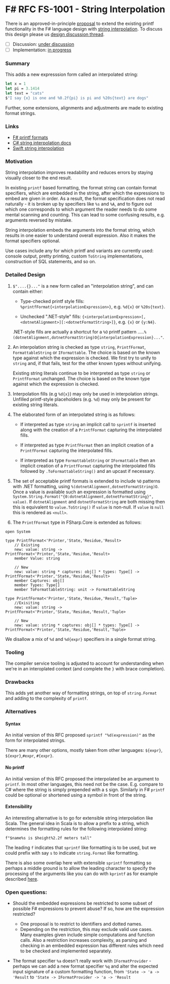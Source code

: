 
# F# RFC FS-1001 - String Interpolation

There is an approved-in-principle [proposal](http://fslang.uservoice.com/forums/245727-f-language/suggestions/6002107-steal-nice-println-syntax-from-swift) to extend the existing printf functionality in the F# language design with [string interpolation][2]. To discuss this design please us [design discussion thread][7].

  * [ ] Discussion: [under discussion](https://github.com/fsharp/fslang-design/issues/368)
  * [ ] Implementation: [in progress](https://github.com/dotnet/fsharp/pull/6770)

### Summary

This adds a new expresssion form called an interpolated string:

```fsharp
let x = 1
let pi = 3.1414
let text = "cats"
$"I say {x} is one and %0.2f{pi} is pi and %20s{text} are dogs"
```

Further, some extensions, alignments and adjustments are made to existing format strings.

### Links

* [F# printf formats](https://msdn.microsoft.com/en-us/visualfsharpdocs/conceptual/core.printf-module-%5Bfsharp%5D?f=255&MSPPError=-2147217396)
* [C# string interpolation docs](https://msdn.microsoft.com/en-us/library/dn961160.aspx)
* [Swift string interpolation](https://developer.apple.com/library/ios/documentation/Swift/Conceptual/Swift_Programming_Language/StringsAndCharacters.html)

### Motivation

String interpolation improves readability and reduces errors by staying visually closer to the end result.

In existing `printf` based formatting, the format string can contain format specifiers, which are embedded in the string, after which the expressions to embed are given in order. As a result, the format specification does not read naturally - it is broken up by specifiers like `%s` and `%A`, and to figure out which one corresponds to which argument the reader needs to do some mental scanning and counting. This can lead to some confusing results, e.g. arguments reversed by mistake.

String interpolation embeds the arguments into the format string, which results in one easier to understand overall expression. Also it makes the format specifiers optional.

Use cases include any for which printf and variants are currently used: console output, pretty printing, custom `ToString` implementations, construction of SQL statements, and so on.

### Detailed Design

1. `$"....{}..."` is a new form called an "interpolation string", and can contain either:

   * Type-checked printf style fills: `%printfFormat{<interpolationExpression>}`, e.g. `%d{x}` or `%20s{text}`.
 
   * Unchecked ".NET-style" fills: `{<interpolationExpression>[,<dotnetAlignment>][:<dotnetFormatString>]}`, e.g. `{x}` or `{y:N4}`.

   .NET-style fills are actually a shortcut for a `%O` printf pattern .....`%(dotnetAlignment,dotnetFormatString)O{interpolationExpression}..."`.

2. An interpolation string is checked as type `string`, `PrintfFormat`, `FormattableString` or `IFormattable`. The choice is based on the known type against which the expression is checked. We first try to unify to `string` and, if that fails, test for the other known types without unifying.

   Existing string literals continue to be interpreted as type `string` or `PrintfFormat` unchanged. The choice is based on the known type against which the expression is checked.

3. Interpolation fills (e.g `%d{x}`) may only be used in interpolation strings.  Unfilled printf-style placeholders (e.g. `%d`) may only be present for existing string literals.

4. The elaborated form of an interpolated string is as follows:

   - If interpreted as type `string` an implicit call to `sprintf` is inserted along with the creation of a `PrintfFormat` capturing the interpolated fills.

   - If interpreted as type `PrintfFormat` then an implicit creation of a `PrintfFormat` capturing the interpolated fills.
   
   - If interpreted as type `FormattableString` or `IFormattable` then an implicit creation of a `PrintfFormat` capturing the interpolated fills followed by `.ToFormattableString()` and an upcast if necessary.

5. The set of acceptable printf formats is extended to include `%O` patterns with .NET formatting, using `%(dotnetAlignment,dotnetFormatString)O`.  Once a value is available such an expression is formatted using `System.String.Format("{0:dotnetAlignment,dotnetFormatString}", value)`.  If `dotnetAlignment` and `dotnetFormatString` are both missing then this is equivalent to `value.ToString()` if `value` is non-null.  If `value` is `null` this is rendered as `<null>`.

6. The `PrintfFormat` type in FSharp.Core is extended as follows:

```
open System

type PrintfFormat<'Printer,'State,'Residue,'Result>
    // Existing
    new: value: string -> PrintfFormat<'Printer,'State,'Residue,'Result>
    member Value: string
    
    // New
    new: value: string * captures: obj[] * types: Type[] -> PrintfFormat<'Printer,'State,'Residue,'Result>
    member Captures: obj[]
    member Types: Type[]
    member ToFormattableString: unit -> FormattableString

type PrintfFormat<'Printer,'State,'Residue,'Result,'Tuple>
    //Exisiting
    new: value: string -> PrintfFormat<'Printer,'State,'Residue,'Result,'Tuple>
    
    // New
    new: value: string * captures: obj[] * types: Type[] -> PrintfFormat<'Printer,'State,'Residue,'Result,'Tuple>
```

We disallow a mix of `%d` and `%d{expr}` specifiers in a single format string.


### Tooling

The compiler service tooling is adjusted to account for understanding when we're in an interoplated context (and complete the `}` with brace completion).

### Drawbacks

This adds yet another way of formatting strings, on top of `string.Format` and adding to the complexity of `printf`.

### Alternatives

#### Syntax

An initial version of this RFC proposed `sprintf "%d(expression)"` as the form for interpolated strings.

There are many other options, mostly taken from other languages: `${expr}`, `${expr}`,`#expr`, `#{expr}`.

#### No printf

An initial version of this RFC proposed the interpolated be an argument to `printf`. In most other languages, this need not be the case. E.g. compare to C# where the string is simply prepended with a `$` sign. Similarly in F# `printf` could be optional or shortened using a symbol in front of the string.

#### Extensibility

An interesting alternative is to go for extensible string interpolation like Scala. The general idea in Scala is to allow a prefix to a string, which determines the formatting rules for the following interpolated string:

`f"$name%s is $height%2.2f meters tall"`

The leading `f` indicates that `sprintf` like formatting is to be used, but we could prefix with say `s` to indicate `string.Format` like formatting.

There is also some overlap here with extensible `sprintf` formatting so perhaps a middle ground is to allow the leading character to specify the processing of the arguments like you can do with `kprintf` as for example described [here](https://bugsquash.blogspot.co.uk/2010/07/abusing-printfformat-in-f.html).


### Open questions:

* Should the embedded expressions be restricted to some subset of possible F# expressions to prevent abuse? If so, how are the expression restricted?
    * One proposal is to restrict to identifiers and dotted names.
    * Depending on the restriction, this may exclude valid use cases. Many examples given include simple computations and function calls. Also a restriction increases complexity, as parsing and checking in an embedded expression has different rules which need to be checked and implemented separately.
    
* The format specifier `%a` doesn't really work with `IFormatProvider`  - perhaps we can add a new format specifier `%q` and alter the expected input signature of a custom formatting function, from `'State -> 'a -> 'Result` to `'State -> IFormatProvider -> 'a -> 'Result`

[2]:http://en.wikipedia.org/wiki/String_interpolation
[4]:http://msdn.microsoft.com/en-us/library/system.string.concat(v=vs.110).aspx
[5]:http://msdn.microsoft.com/en-us/library/system.object.tostring(v=vs.110).aspx
[6]:http://msdn.microsoft.com/en-us/library/ee370560.aspx
[7]:https://github.com/fsharp/FSharpLangDesign/issues/6
